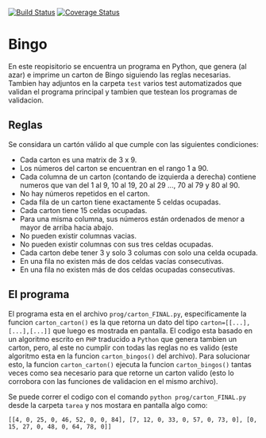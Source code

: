 [![Build Status](https://travis-ci.com/francescomozzatti/tarea.svg?branch=master)](https://travis-ci.com/francescomozzatti/tarea) [![Coverage Status](https://coveralls.io/repos/github/francescomozzatti/tarea/badge.svg)](https://coveralls.io/github/francescomozzatti/tarea)

# Bingo
En este reopisitorio se encuentra un programa en Python, que genera (al azar) e imprime un carton de Bingo siguiendo las reglas necesarias. Tambien hay adjuntos en la carpeta `test` varios test automatizados que validan el programa principal y tambien que testean los programas de validacion.

## Reglas
Se considara un cartón válido al que cumple con las siguientes condiciones:
* Cada carton es una matrix de 3 x 9.
* Los números del carton se encuentran en el rango 1 a 90.
* Cada columna de un carton (contando de izquierda a derecha) contiene numeros que van del 1 al 9, 10 al 19, 20 al 29 ..., 70 al 79 y 80 al 90.
* No hay números repetidos en el carton.
* Cada fila de un carton tiene exactamente 5 celdas ocupadas.
* Cada carton tiene 15 celdas ocupadas.
* Para una misma columna, sus números están ordenados de menor a mayor de arriba hacia abajo.
* No pueden existir columnas vacias.
* No pueden existir columnas con sus tres celdas ocupadas.
* Cada carton debe tener 3 y solo 3 columas con solo una celda ocupada.
* En una fila no existen más de dos celdas vacías consecutivas.
* En una fila no existen más de dos celdas ocupadas consecutivas.


## El programa
El programa esta en el archivo `prog/carton_FINAL.py`, especificamente la funcion `carton_carton()` es la que retorna un dato del tipo `carton=[[...],[...],[...]]` que luego es mostrada en pantalla. El codigo esta basado en un algoritmo escrito en `PHP` traducido a `Python` que genera tambien un carton, pero, al este no cumplir con todas las reglas no es valido (este algoritmo esta en la funcion `carton_bingos()` del archivo). Para solucionar esto, la funcion `carton_carton()` ejecuta la funcion `carton_bingos()` tantas veces como sea necesario para que retorne un carton valido (esto lo corrobora con las funciones de validacion en  el mismo archivo).

Se puede correr el codigo con el comando `python prog/carton_FINAL.py` desde la carpeta `tarea` y nos mostara en pantalla algo como: 

`[[4, 0, 25, 0, 46, 52, 0, 0, 84], [7, 12, 0, 33, 0, 57, 0, 73, 0], [0, 15, 27, 0, 48, 0, 64, 78, 0]]`
